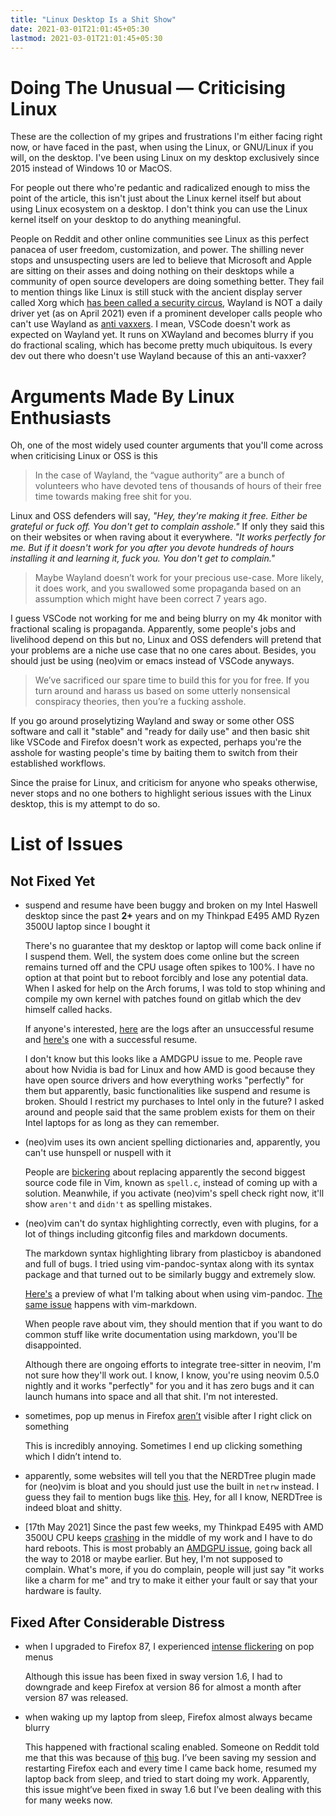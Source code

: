 ```yaml
---
title: "Linux Desktop Is a Shit Show"
date: 2021-03-01T21:01:45+05:30
lastmod: 2021-03-01T21:01:45+05:30
---
```


# Doing The Unusual — Criticising Linux
These are the collection of my gripes and frustrations I'm either facing right
now, or have faced in the past, when using the Linux, or GNU/Linux if you will,
on the desktop. I've been using Linux on my desktop exclusively since 2015
instead of Windows 10 or MacOS.

For people out there who're pedantic and radicalized enough to miss the point
of the article, this isn't just about the Linux kernel itself but about using
Linux ecosystem on a desktop. I don't think you can use the Linux kernel itself
on your desktop to do anything meaningful.

People on Reddit and other online communities see Linux as this perfect panacea
of user freedom, customization, and power. The shilling never stops and
unsuspecting users are led to believe that Microsoft and Apple are sitting on
their asses and doing nothing on their desktops while a community of open
source developers are doing something better. They fail to mention things like
Linux is still stuck with the ancient display server called Xorg which [has
been called a security
circus](https://blog.invisiblethings.org/2011/04/23/linux-security-circus-on-gui-isolation.html),
Wayland is NOT a daily driver yet (as on April 2021) even if a prominent
developer calls people who can't use Wayland as [anti
vaxxers](https://drewdevault.com/2021/02/02/Anti-Wayland-horseshit.html). I
mean, VSCode doesn't work as expected on Wayland yet. It runs on XWayland and
becomes blurry if you do fractional scaling, which has become pretty much
ubiquitous. Is every dev out there who doesn't use Wayland because of this an
anti-vaxxer?

# Arguments Made By Linux Enthusiasts

Oh, one of the most widely used counter arguments that you'll come across when
criticising Linux or OSS is this

> In the case of Wayland, the “vague authority” are a bunch of volunteers who
> have devoted tens of thousands of hours of their free time towards making
> free shit for you.

Linux and OSS defenders will say, *"Hey, they're making it free. Either be
grateful or fuck off. You don't get to complain asshole."* If only they said
this on their websites or when raving about it everywhere. *"It works perfectly
for me. But if it doesn't work for you after you devote hundreds of hours
installing it and learning it, fuck you. You don't get to complain."*

> Maybe Wayland doesn’t work for your precious use-case. More likely, it does
> work, and you swallowed some propaganda based on an assumption which might
> have been correct 7 years ago.

I guess VSCode not working for me and being blurry on my 4k monitor with
fractional scaling is propaganda. Apparently, some people's jobs and livelihood
depend on this but no, Linux and OSS defenders will pretend that your problems
are a niche use case that no one cares about. Besides, you should just be using
(neo)vim or emacs instead of VSCode anyways.

> We’ve sacrificed our spare time to build this for you for free. If you turn
> around and harass us based on some utterly nonsensical conspiracy theories,
> then you’re a fucking asshole.

If you go around proselytizing Wayland and sway or some other OSS software and
call it "stable" and "ready for daily use" and then basic shit like VSCode and
Firefox doesn't work as expected, perhaps you're the asshole for wasting
people's time by baiting them to switch from their established workflows.

Since the praise for Linux, and criticism for anyone who speaks otherwise,
never stops and no one bothers to highlight serious issues with the Linux
desktop, this is my attempt to do so.

# List of Issues

## Not Fixed Yet

- suspend and resume have been buggy and broken on my Intel Haswell desktop
  since the past **2+** years and on my Thinkpad E495 AMD Ryzen 3500U laptop
  since I bought it

  There's no guarantee that my desktop or laptop will come back online if I
  suspend them. Well, the system does come online but the screen remains turned
  off and the CPU usage often spikes to 100%. I have no option at that point
  but to reboot forcibly and lose any potential data. When I asked for help on
  the Arch forums, I was told to stop whining and compile my own kernel with
  patches found on gitlab which the dev himself called hacks.

  If anyone's interested, [here](https://paste.ack.tf/110212) are the logs
  after an unsuccessful resume and [here's](https://paste.ack.tf/30e9c0) one
  with a successful resume.

  I don't know but this looks like a AMDGPU issue to me. People rave about how
  Nvidia is bad for Linux and how AMD is good because they have open source
  drivers and how everything works "perfectly" for them but apparently, basic
  functionalities like suspend and resume is broken. Should I restrict my
  purchases to Intel only in the future? I asked around and people said that
  the same problem exists for them on their Intel laptops for as long as they
  can remember.

- (neo)vim uses its own ancient spelling dictionaries and, apparently, you
  can't use hunspell or nuspell with it

  People are [bickering](https://github.com/neovim/neovim/issues/356) about
  replacing apparently the second biggest source code file in Vim, known as
  `spell.c`, instead of coming up with a solution. Meanwhile, if you activate
  (neo)vim's spell check right now, it'll show `aren't` and `didn't` as
  spelling mistakes.

- (neo)vim can't do syntax highlighting correctly, even with plugins, for a lot
  of things including gitconfig files and markdown documents.

  The markdown syntax highlighting library from plasticboy is abandoned and
  full of bugs. I tried using vim-pandoc-syntax along with its syntax package
  and that turned out to be similarly buggy and extremely slow.

  [Here's](https://asciinema.org/a/uMlSQOG67IxQFyTHx1zHSTzrK) a preview of what
  I'm talking about when using vim-pandoc. [The same
  issue](https://asciinema.org/a/51LqtMV3ZNl64EGxI2Q5eJFSL) happens with
  vim-markdown.

  When people rave about vim, they should mention that if you want to do common
  stuff like write documentation using markdown, you'll be disappointed.

  Although there are ongoing efforts to integrate tree-sitter in neovim, I'm
  not sure how they'll work out. I know, I know, you're using neovim 0.5.0
  nightly and it works "perfectly" for you and it has zero bugs and it can
  launch humans into space and all that shit. I'm not interested.

- sometimes, pop up menus in Firefox
  [aren’t](https://github.com/swaywm/sway/issues/6147) visible after I right
  click on something

  This is incredibly annoying. Sometimes I end up clicking something
  which I didn’t intend to.

- apparently, some websites will tell you that the NERDTree plugin made for
  (neo)vim is bloat and you should just use the built in `netrw` instead. I
  guess they fail to mention bugs like
  [this](https://github.com/tpope/vim-vinegar/issues/13). Hey, for all I know,
  NERDTree is indeed bloat and shitty.

- [17th May 2021] Since the past few weeks, my Thinkpad E495 with AMD 3500U CPU
  keeps [crashing](https://bugzilla.kernel.org/show_bug.cgi?id=201957) in the
  middle of my work and I have to do hard reboots. This is most probably an
  [AMDGPU issue](https://bbs.archlinux.org/viewtopic.php?id=266358), going back
  all the way to 2018 or maybe earlier. But hey, I'm not supposed to complain.
  What's more, if you do complain, people will just say "it works like a charm
  for me" and try to make it either your fault or say that your hardware is
  faulty.

## Fixed After Considerable Distress

- when I upgraded to Firefox 87, I experienced [intense
  flickering](https://bugzilla.mozilla.org/show_bug.cgi?id=1694967) on pop
  menus

  Although this issue has been fixed in sway version 1.6, I had to downgrade
  and keep Firefox at version 86 for almost a month after version 87 was
  released.

- when waking up my laptop from sleep, Firefox almost always became blurry

  This happened with fractional scaling enabled. Someone on Reddit told me that
  this was because of [this](https://github.com/swaywm/wlroots/issues/2466)
  bug. I’ve been saving my session and restarting Firefox each and every time I
  came back home, resumed my laptop back from sleep, and tried to start doing
  my work. Apparently, this issue might’ve been fixed in sway 1.6 but I’ve been
  dealing with this for many weeks now.
